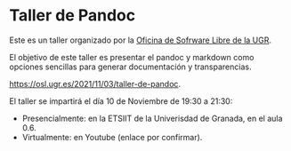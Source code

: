 # Taller de Pandoc

Este es un taller organizado por la [Oficina de Sofrware Libre de la
UGR](https://osl.ugr.es/). 

El objetivo de este taller es presentar el pandoc y markdown como opciones
sencillas para generar documentación y transparencias. 

https://osl.ugr.es/2021/11/03/taller-de-pandoc.

El taller se impartirá el día 10 de
Noviembre de 19:30 a 21:30:

- Presencialmente: en la ETSIIT de la Univerisdad de Granada, en el aula 0.6.
- Virtualmente: en Youtube (enlace por confirmar).
